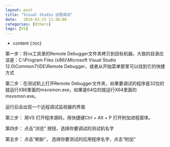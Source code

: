 ```yaml
---
layout: post
title: "Visual Studio 远程调试"
date:   2016-03-23 11:30:00 
categories: [Others]
tags: [VS]
---
```


* content
{:toc}

第一步：将vs工具里的Remote Debugger文件夹拷贝到目标机器。大致的目录应该是：C:\Program Files (x86)\Microsoft Visual Studio 12.0\Common7\IDE\Remote Debugger，或者从开始菜单那里可以找到它的快捷方式

第二步：在测试机上打开Remote Debugger文件夹，如果要调试的程序是32位的就运行X86里面的msvsmon.exe，如果是64位的就运行X64里面的msvsmon.exe。

运行后会出现一个远程调试监视器的界面

第三步： 用VS 打开程序源码，用快捷键Ctrl + Alt + P 打开附加进程窗体。

第四步： 点击“浏览” 按钮，选择你要调试的测试机名字

第五步： 点击“刷新”， 选择你要测试的应用程序名字，点击“附加”
